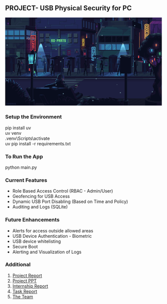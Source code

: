 ## PROJECT- USB Physical Security for PC
![Alt text](src/gui/assets/readme.gif?width=531&height=354)

### Setup the Environment
pip install uv\
uv venv\
.venv\Scripts\activate\
uv pip install -r requirements.txt

### To Run the App
python main.py

### Current Features
- Role Based Access Control (RBAC - Admin/User)
- Geofencing for USB Access 
- Dynamic USB Port Disabling (Based on Time and Policy)
- Auditing and Logs (SQLite)


### Future Enhancements
- Alerts for access outside allowed areas
- USB Device Authentication - Biometric
- USB device whitelisting
- Secure Boot
- Alerting and Visualization of Logs


### Additional
1. [Project Report]()
2. [Project PPT]()
3. [Internship Report]()
4. [Task Report]()
5. [The Team]()



